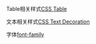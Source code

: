 Table相关样式[CSS Table](https://developer.mozilla.org/zh-CN/docs/Web/CSS/CSS_Table)

文本相关样式[CSS Text Decoration](https://developer.mozilla.org/en-US/docs/Web/CSS/CSS_Text_Decoration)

字体[font-family](https://developer.mozilla.org/zh-CN/docs/Web/CSS/font-family)
